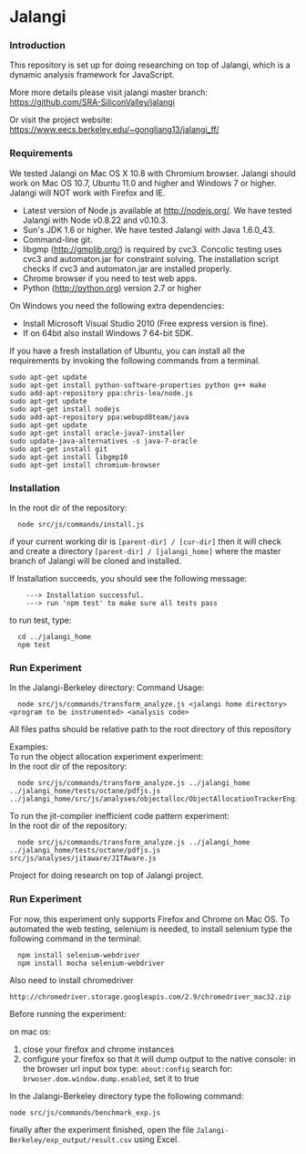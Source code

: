 Jalangi
=======
### Introduction

This repository is set up for doing researching on top of Jalangi, which is a dynamic analysis framework for JavaScript.

More more details please visit jalangi master branch:
https://github.com/SRA-SiliconValley/jalangi

Or visit the project website:
https://www.eecs.berkeley.edu/~gongliang13/jalangi_ff/

### Requirements

We tested Jalangi on Mac OS X 10.8 with Chromium browser.  Jalangi should work on Mac OS
10.7, Ubuntu 11.0 and higher and Windows 7 or higher. Jalangi will NOT work with Firefox
and IE.

  * Latest version of Node.js available at http://nodejs.org/.  We have tested Jalangi with Node v0.8.22 and v0.10.3.
  * Sun's JDK 1.6 or higher.  We have tested Jalangi with Java 1.6.0_43.
  * Command-line git.
  * libgmp (http://gmplib.org/) is required by cvc3.  Concolic testing uses cvc3 and automaton.jar for constraint solving. The installation script checks if cvc3 and automaton.jar are installed properly.
  * Chrome browser if you need to test web apps.
  * Python (http://python.org) version 2.7 or higher
  
On Windows you need the following extra dependencies:

  * Install Microsoft Visual Studio 2010 (Free express version is fine).
  * If on 64bit also install Windows 7 64-bit SDK.

If you have a fresh installation of Ubuntu, you can install all the requirements by invoking the following commands from a terminal.

    sudo apt-get update
    sudo apt-get install python-software-properties python g++ make
    sudo add-apt-repository ppa:chris-lea/node.js
    sudo apt-get update
    sudo apt-get install nodejs
    sudo add-apt-repository ppa:webupd8team/java
    sudo apt-get update
    sudo apt-get install oracle-java7-installer
    sudo update-java-alternatives -s java-7-oracle
    sudo apt-get install git
    sudo apt-get install libgmp10
    sudo apt-get install chromium-browser

### Installation

In the root dir of the repository:
```
  node src/js/commands/install.js
```
if your current working dir is ```[parent-dir] / [cur-dir]``` then it will check and create a directory ```[parent-dir] / [jalangi_home]``` where the master branch of Jalangi will be cloned and installed.

If Installation succeeds, you should see the following message:
```
    ---> Installation successful.
    ---> run 'npm test' to make sure all tests pass
```
to run test, type:
```
  cd ../jalangi_home
  npm test
```
### Run Experiment

In the Jalangi-Berkeley directory:
Command Usage:
```
  node src/js/commands/transform_analyze.js <jalangi home directory> <program to be instrumented> <analysis code>
```
All files paths should be relative path to the root directory of this repository

Examples:  
To run the object allocation experiment experiment:  
In the root dir of the repository:
```
  node src/js/commands/transform_analyze.js ../jalangi_home ../jalangi_home/tests/octane/pdfjs.js ../jalangi_home/src/js/analyses/objectalloc/ObjectAllocationTrackerEngineIB
```
To run the jit-compiler inefficient code pattern experiment:  
In the root dir of the repository:
```
  node src/js/commands/transform_analyze.js ../jalangi_home ../jalangi_home/tests/octane/pdfjs.js src/js/analyses/jitaware/JITAware.js
```

Project for doing research on top of Jalangi project.

### Run Experiment

For now, this experiment only supports Firefox and Chrome on Mac OS.
To automated the web testing, selenium is needed, to install selenium type the following command in the terminal:
```
  npm install selenium-webdriver
  npm install mocha selenium-webdriver
```
Also need to install chromedriver
```
http://chromedriver.storage.googleapis.com/2.9/chromedriver_mac32.zip
```

Before running the experiment:

on mac os:
1. close your firefox and chrome instances
2. configure your firefox so that it will dump output to the native console:
    in the browser url input box type:
        ```about:config```
    search for:
        ```brwoser.dom.window.dump.enabled```, set it to true

In the Jalangi-Berkeley directory type the following command:
```
node src/js/commands/benchmark_exp.js
```

finally after the experiment finished, open the file ```Jalangi-Berkeley/exp_output/result.csv``` using Excel.
